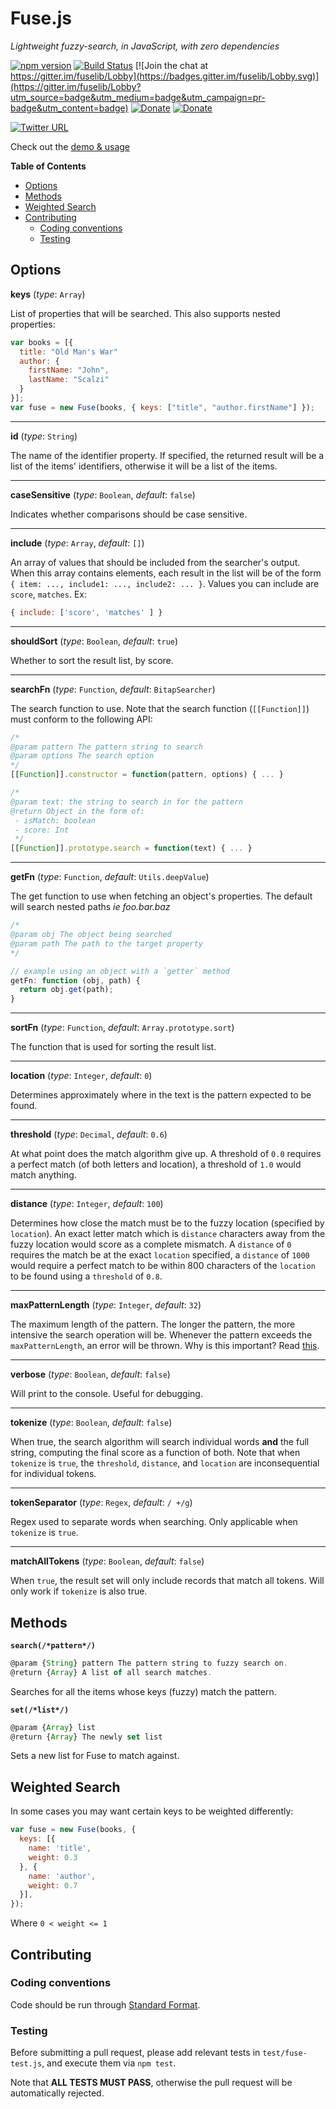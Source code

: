 # Fuse.js

*Lightweight fuzzy-search, in JavaScript, with zero dependencies*

[![npm version](https://badge.fury.io/js/fuse.js.svg)](https://badge.fury.io/js/fuse.js)
[![Build Status](https://secure.travis-ci.org/krisk/Fuse.png?branch=master)](http://travis-ci.org/krisk/Fuse)
[![Join the chat at https://gitter.im/fuselib/Lobby](https://badges.gitter.im/fuselib/Lobby.svg)](https://gitter.im/fuselib/Lobby?utm_source=badge&utm_medium=badge&utm_campaign=pr-badge&utm_content=badge)
[![Donate](https://img.shields.io/badge/Donate-PayPal-red.svg)](https://www.paypal.me/kirorisk)
[![Donate](https://img.shields.io/badge/patreon-donate-red.svg)](https://www.patreon.com/fusejs)

[![Twitter URL](https://img.shields.io/twitter/url/https/twitter.com/fold_left.svg?style=social&label=Follow%20%40kirorisk)](https://twitter.com/kirorisk)

Check out the [demo & usage](http://fusejs.io/)

<!-- START doctoc generated TOC please keep comment here to allow auto update -->
<!-- DON'T EDIT THIS SECTION, INSTEAD RE-RUN doctoc TO UPDATE -->
**Table of Contents**

- [Options](#options)
- [Methods](#methods)
- [Weighted Search](#weighted-search)
- [Contributing](#contributing)
  - [Coding conventions](#coding-conventions)
  - [Testing](#testing)

<!-- END doctoc generated TOC please keep comment here to allow auto update -->

## Options

**keys** (*type*: `Array`)

List of properties that will be searched.  This also supports nested properties:

```javascript
var books = [{
  title: "Old Man's War"
  author: {
    firstName: "John",
    lastName: "Scalzi"
  }
}];
var fuse = new Fuse(books, { keys: ["title", "author.firstName"] });
```

---

**id** (*type*: `String`)

The name of the identifier property. If specified, the returned result will be a list of the items' identifiers, otherwise it will be a list of the items.

---

**caseSensitive** (*type*: `Boolean`, *default*: `false`)

Indicates whether comparisons should be case sensitive.

---

**include** (*type*: `Array`, *default*: `[]`)

An array of values that should be included from the searcher's output. When this array contains elements, each result in the list will be of the form `{ item: ..., include1: ..., include2: ... }`. Values you can include are `score`, `matches`. Ex:

```javascript
{ include: ['score', 'matches' ] }
```

---

**shouldSort** (*type*: `Boolean`, *default*: `true`)

Whether to sort the result list, by score.

---

**searchFn** (*type*: `Function`, *default*: `BitapSearcher`)

The search function to use.  Note that the search function (`[[Function]]`) must conform to the following API:

```javascript
/*
@param pattern The pattern string to search
@param options The search option
*/
[[Function]].constructor = function(pattern, options) { ... }

/*
@param text: the string to search in for the pattern
@return Object in the form of:
 - isMatch: boolean
 - score: Int
 */
[[Function]].prototype.search = function(text) { ... }
```

---

**getFn** (*type*: `Function`, *default*: `Utils.deepValue`)

The get function to use when fetching an object's properties.  The default will search nested paths *ie foo.bar.baz*

```javascript
/*
@param obj The object being searched
@param path The path to the target property
*/

// example using an object with a `getter` method
getFn: function (obj, path) {
  return obj.get(path);
}
```
---

**sortFn** (*type*: `Function`, *default*: `Array.prototype.sort`)

The function that is used for sorting the result list.

---

**location** (*type*: `Integer`, *default*: `0`)

Determines approximately where in the text is the pattern expected to be found.

---

**threshold** (*type*: `Decimal`, *default*: `0.6`)

At what point does the match algorithm give up. A threshold of `0.0` requires a perfect match (of both letters and location), a threshold of `1.0` would match anything.

---

**distance** (*type*: `Integer`, *default*: `100`)

Determines how close the match must be to the fuzzy location (specified by `location`). An exact letter match which is `distance` characters away from the fuzzy location would score as a complete mismatch. A `distance` of `0` requires the match be at the exact `location` specified, a `distance` of `1000` would require a perfect match to be within 800 characters of the `location` to be found using a `threshold` of `0.8`.

---

**maxPatternLength** (*type*: `Integer`, *default*: `32`)

The maximum length of the pattern. The longer the pattern, the more intensive the search operation will be.  Whenever the pattern exceeds the `maxPatternLength`, an error will be thrown.  Why is this important? Read [this](http://en.wikipedia.org/wiki/Word_(computer_architecture)#Word_size_choice).

---

**verbose** (*type*: `Boolean`, *default*: `false`)

Will print to the console. Useful for debugging.

---

**tokenize** (*type*: `Boolean`, *default*: `false`)

When true, the search algorithm will search individual words **and** the full string, computing the final score as a function of both. Note that when `tokenize` is `true`, the `threshold`, `distance`, and `location` are inconsequential for individual tokens.

---

**tokenSeparator** (*type*: `Regex`, *default*: `/ +/g`)

Regex used to separate words when searching. Only applicable when `tokenize` is `true`.

---

**matchAllTokens** (*type*: `Boolean`, *default*: `false`)

When `true`, the result set will only include records that match all tokens. Will only work if `tokenize` is also true.

## Methods

**`search(/*pattern*/)`**

```javascript
@param {String} pattern The pattern string to fuzzy search on.
@return {Array} A list of all search matches.
```

Searches for all the items whose keys (fuzzy) match the pattern.

**`set(/*list*/)`**

```javascript
@param {Array} list
@return {Array} The newly set list
```

Sets a new list for Fuse to match against.

## Weighted Search

In some cases you may want certain keys to be weighted differently:

```javascript
var fuse = new Fuse(books, {
  keys: [{
    name: 'title',
    weight: 0.3
  }, {
    name: 'author',
    weight: 0.7
  }],
});
```

Where `0 < weight <= 1`

## Contributing

### Coding conventions

Code should be run through [Standard Format](https://www.npmjs.com/package/standard-format).

### Testing

Before submitting a pull request, please add relevant tests in `test/fuse-test.js`, and execute them via `npm test`.

Note that **ALL TESTS MUST PASS**, otherwise the pull request will be automatically rejected.
